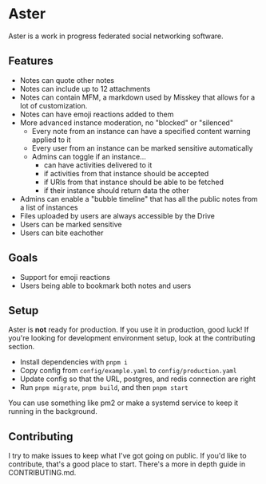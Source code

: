 # Aster

Aster is a work in progress federated social networking software.

## Features

- Notes can quote other notes
- Notes can include up to 12 attachments
- Notes can contain MFM, a markdown used by Misskey that allows for a lot of customization.
- Notes can have emoji reactions added to them
- More advanced instance moderation, no "blocked" or "silenced"
    - Every note from an instance can have a specified content warning applied to it
    - Every user from an instance can be marked sensitive automatically
    - Admins can toggle if an instance...
        - can have activities delivered to it
        - if activities from that instance should be accepted
        - if URIs from that instance should be able to be fetched
        - if their instance should return data the other
- Admins can enable a "bubble timeline" that has all the public notes from a list of instances
- Files uploaded by users are always accessible by the Drive
- Users can be marked sensitive
- Users can bite eachother

## Goals

- Support for emoji reactions
- Users being able to bookmark both notes and users

## Setup

Aster is **not** ready for production. If you use it in production, good luck!
If you're looking for development environment setup, look at the contributing section.

- Install dependencies with `pnpm i`
- Copy config from `config/example.yaml` to `config/production.yaml`
- Update config so that the URL, postgres, and redis connection are right
- Run `pnpm migrate`, `pnpm build`, and then `pnpm start`

You can use something like pm2 or make a systemd service to keep it running in the background.

## Contributing

I try to make issues to keep what I've got going on public. If you'd like to contribute, that's a good place to start. There's a more in depth guide in CONTRIBUTING.md.
